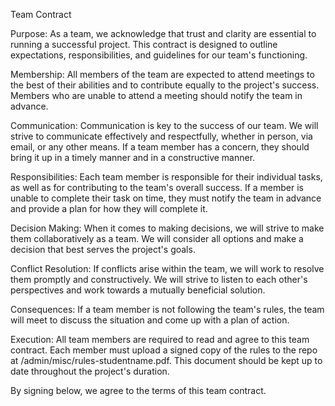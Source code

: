 Team Contract

Purpose:
As a team, we acknowledge that trust and clarity are essential to running a successful project. This contract is designed to outline expectations, responsibilities, and guidelines for our team's functioning.

Membership:
All members of the team are expected to attend meetings to the best of their abilities and to contribute equally to the project's success. Members who are unable to attend a meeting should notify the team in advance.

Communication:
Communication is key to the success of our team. We will strive to communicate effectively and respectfully, whether in person, via email, or any other means. If a team member has a concern, they should bring it up in a timely manner and in a constructive manner.

Responsibilities:
Each team member is responsible for their individual tasks, as well as for contributing to the team's overall success. If a member is unable to complete their task on time, they must notify the team in advance and provide a plan for how they will complete it.

Decision Making:
When it comes to making decisions, we will strive to make them collaboratively as a team. We will consider all options and make a decision that best serves the project's goals.

Conflict Resolution:
If conflicts arise within the team, we will work to resolve them promptly and constructively. We will strive to listen to each other's perspectives and work towards a mutually beneficial solution.

Consequences:
If a team member is not following the team's rules, the team will meet to discuss the situation and come up with a plan of action.

Execution:
All team members are required to read and agree to this team contract. Each member must upload a signed copy of the rules to the repo at /admin/misc/rules-studentname.pdf. This document should be kept up to date throughout the project's duration.

By signing below, we agree to the terms of this team contract.
